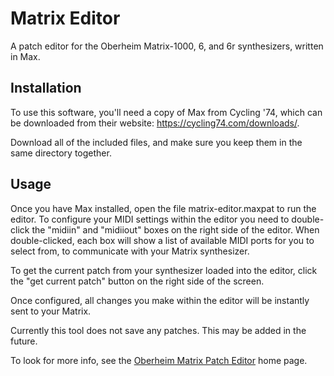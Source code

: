 # Matrix Editor

A patch editor for the Oberheim Matrix-1000, 6, and 6r synthesizers, written in Max.

## Installation

To use this software, you'll need a copy of Max from Cycling '74, which can be downloaded from their website: <a href="https://cycling74.com/downloads/">https://cycling74.com/downloads/</a>.

Download all of the included files, and make sure you keep them in the same directory together.

## Usage

Once you have Max installed, open the file matrix-editor.maxpat to run the editor. To configure your MIDI settings within the editor you need to double-click the "midiin" and "midiiout" boxes on the right side of the editor. When double-clicked, each box will show a list of available MIDI ports for you to select from, to communicate with your Matrix synthesizer.

To get the current patch from your synthesizer loaded into the editor, click the "get current patch" button on the right side of the screen.

Once configured, all changes you make within the editor will be instantly sent to your Matrix.

Currently this tool does not save any patches. This may be added in the future.

To look for more info, see the <a href="https://coffeeshopped.com/oberheim-matrix-patch-editor">Oberheim Matrix Patch Editor</a> home page.